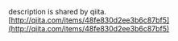 description is shared by qiita. [http://qiita.com/items/48fe830d2ee3b6c87bf5](http://qiita.com/items/48fe830d2ee3b6c87bf5)
